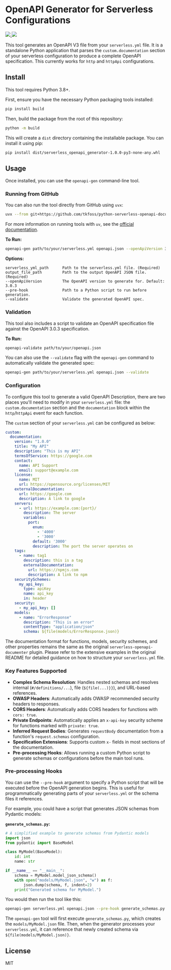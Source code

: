# OpenAPI Generator for Serverless Configurations

<p>
  <a href="https://www.python.org">
    <img src="https://img.shields.io/badge/python-3.8+-blue.svg">
  </a>
  <a href="https://github.com/JaredCE/serverless-openapi-documenter/blob/main/LICENSE">
    <img src="https://img.shields.io/badge/License-MIT-yellow.svg">
  </a>
</p>

This tool generates an OpenAPI V3 file from your `serverless.yml` file. It is a standalone Python application that parses the `custom.documentation` section of your serverless configuration to produce a complete OpenAPI specification. This currently works for `http` and `httpApi` configurations.

## Install

This tool requires Python 3.8+.

First, ensure you have the necessary Python packaging tools installed:
```bash
pip install build
```

Then, build the package from the root of this repository:
```bash
python -m build
```

This will create a `dist` directory containing the installable package. You can install it using pip:
```bash
pip install dist/serverless_openapi_generator-1.0.0-py3-none-any.whl
```

## Usage

Once installed, you can use the `openapi-gen` command-line tool.

### Running from GitHub

You can also run the tool directly from GitHub using `uvx`:
```bash
uvx --from git+https://github.com/tkfoss/python-serverless-openapi-documentation.git openapi-gen path/to/your/serverless.yml openapi.json
```
For more information on running tools with `uv`, see the [official documentation](https://docs.astral.sh/uv/guides/tools/#running-tools).

**To Run:**
```bash
openapi-gen path/to/your/serverless.yml openapi.json --openApiVersion 3.0.3
```

**Options:**

```
serverless_yml_path      Path to the serverless.yml file. (Required)
output_file_path         Path to the output OpenAPI JSON file. (Required)
--openApiVersion         The OpenAPI version to generate for. Default: 3.0.3
--pre-hook               Path to a Python script to run before generation.
--validate               Validate the generated OpenAPI spec.
```

### Validation

This tool also includes a script to validate an OpenAPI specification file against the OpenAPI 3.0.3 specification.

**To Run:**
```bash
openapi-validate path/to/your/openapi.json
```

You can also use the `--validate` flag with the `openapi-gen` command to automatically validate the generated spec:
```bash
openapi-gen path/to/your/serverless.yml openapi.json --validate
```

### Configuration

To configure this tool to generate a valid OpenAPI Description, there are two places you'll need to modify in your `serverless.yml` file: the `custom.documentation` section and the `documentation` block within the `http`/`httpApi` event for each function.

The `custom` section of your `serverless.yml` can be configured as below:

```yml
custom:
  documentation:
    version: "1.0.0"
    title: "My API"
    description: "This is my API"
    termsOfService: https://google.com
    contact:
      name: API Support
      email: support@example.com
    license:
      name: MIT
      url: https://opensource.org/licenses/MIT
    externalDocumentation:
      url: https://google.com
      description: A link to google
    servers:
      - url: https://example.com:{port}/
        description: The server
        variables:
          port:
            enum:
              - '4000'
              - '3000'
            default: '3000'
            description: The port the server operates on
    tags:
      - name: tag1
        description: this is a tag
        externalDocumentation:
          url: https://npmjs.com
          description: A link to npm
    securitySchemes:
      my_api_key:
        type: apiKey
        name: api_key
        in: header
    security:
      - my_api_key: []
    models:
      - name: "ErrorResponse"
        description: "This is an error"
        contentType: "application/json"
        schema: ${file(models/ErrorResponse.json)}
```

The documentation format for functions, models, security schemes, and other properties remains the same as the original `serverless-openapi-documenter` plugin. Please refer to the extensive examples in the original README for detailed guidance on how to structure your `serverless.yml` file.

### Key Features Supported

*   **Complex Schema Resolution**: Handles nested schemas and resolves internal (`#/definitions/...`), file (`${file(...)}}`), and URL-based references.
*   **OWASP Headers**: Automatically adds OWASP recommended security headers to responses.
*   **CORS Headers**: Automatically adds CORS headers for functions with `cors: true`.
*   **Private Endpoints**: Automatically applies an `x-api-key` security scheme for functions marked with `private: true`.
*   **Inferred Request Bodies**: Generates `requestBody` documentation from a function's `request.schemas` configuration.
*   **Specification Extensions**: Supports custom `x-` fields in most sections of the documentation.
*   **Pre-processing Hooks**: Allows running a custom Python script to generate schemas or configurations before the main tool runs.

### Pre-processing Hooks

You can use the `--pre-hook` argument to specify a Python script that will be executed before the OpenAPI generation begins. This is useful for programmatically generating parts of your `serverless.yml` or the schema files it references.

For example, you could have a script that generates JSON schemas from Pydantic models:

**`generate_schemas.py`:**
```python
# A simplified example to generate schemas from Pydantic models
import json
from pydantic import BaseModel

class MyModel(BaseModel):
    id: int
    name: str

if __name__ == "__main__":
    schema = MyModel.model_json_schema()
    with open("models/MyModel.json", "w") as f:
        json.dump(schema, f, indent=2)
    print("Generated schema for MyModel.")
```

You would then run the tool like this:
```bash
openapi-gen serverless.yml openapi.json --pre-hook generate_schemas.py
```
The `openapi-gen` tool will first execute `generate_schemas.py`, which creates the `models/MyModel.json` file. Then, when the generator processes your `serverless.yml`, it can reference that newly created schema via `${file(models/MyModel.json)}`.

## License

MIT
